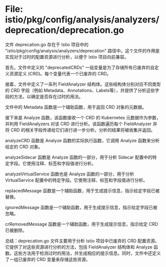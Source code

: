 # File: istio/pkg/config/analysis/analyzers/deprecation/deprecation.go

文件 deprecation.go 存在于 Istio 项目中的 "istio/pkg/config/analysis/analyzers/deprecation" 路径中。这个文件的作用是实现对于过时的配置资源进行分析，以便于 Istio 项目向前兼容。

首先，文件中定义的 "deprecatedCRDs" 一组变量是为了存储所有已废弃的自定义资源定义 (CRD)。每个变量代表一个已废弃的 CRD。

接着，文件中定义了一系列 FieldAnalyzer 结构体。这些结构体分别对应不同类型的 CRD 字段（例如 Metadata、Annotations、Labels等），并提供了分析这些字段的方法，以确定是否存在过时的用法。

文件中的 Metadata 函数是一个辅助函数，用于返回 CRD 对象的元数据。

接下来是 Analyze 函数，该函数接收一个 CRD 的 Kubernetes 元数据作为参数，并利用 FieldAnalyzers 对该 CRD 进行分析。该函数遍历每个 FieldAnalyzer 并将 CRD 的相关字段传递给它们进行进一步分析。分析的结果将被收集并返回。

analyzeCRD 函数是 Analyze 函数的实际执行函数，它调用 Analyze 函数来分析给定的 CRD 对象。

analyzeSidecar 函数是 Analyze 函数的一部分，用于分析 Sidecar 配置中的特定字段。它使用注释、标签和字段值进行分析。

analyzeVirtualService 函数也是 Analyze 函数的一部分，用于分析 VirtualService 配置中的特定字段。它使用注释、标签和字段值进行分析。

replacedMessage 函数是一个辅助函数，用于生成提示信息，指示给定字段已被替换。

ignoredMessage 函数是一个辅助函数，用于生成提示信息，指示给定字段已被忽略。

crRemovedMessage 函数是一个辅助函数，用于生成提示信息，指示给定 CRD 已被删除。

总结：deprecation.go 文件主要用于分析 Istio 项目中已废弃的 CRD 配置资源。它提供了对这些资源进行分析的方法，包括 FieldAnalyzer 结构体和 Analyze 函数。这些方法用于检测过时的用法，并生成相应的提示信息。同时，文件中还定义了一组已废弃的 CRD 变量来存储这些资源。

